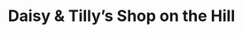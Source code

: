 ---
title: "Daisy & Tilly’s Shop on the Hill"
url: /bayston-hill/daisy-und-tillys-shop-on-the-hill/
shop: Lebensmittel
---